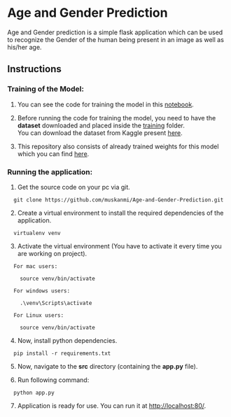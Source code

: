 # Age and Gender Prediction

Age and Gender prediction is a simple flask application which can be used to recognize the Gender of the human being present in an image as well as his/her age.


## Instructions


### Training of the Model:

1. You can see the code for training the model in this [notebook](https://github.com/muskanmi/Age-and-Gender-Prediction/blob/master/training/age-gender-training.ipynb).

2. Before running the code for training the model, you need to have the **dataset** downloaded and placed inside the [training](https://github.com/muskanmi/Age-and-Gender-Prediction/tree/master/training) folder.  
You can download the dataset from Kaggle present [here](https://www.kaggle.com/datasets/jangedoo/utkface-new).

3. This repository also consists of already trained weights for this model which you can find [here](https://github.com/muskanmi/Age-and-Gender-Prediction/blob/master/src/data.h5).


### Running the application:

1. Get the source code on your pc via git.

```shell
  git clone https://github.com/muskanmi/Age-and-Gender-Prediction.git
```

2. Create a virtual environment to install the required dependencies of the application.

```
  virtualenv venv
```

3. Activate the virtual environment (You have to activate it every time you are working on project).

```
  For mac users:

    source venv/bin/activate  

  For windows users:

    .\venv\Scripts\activate

  For Linux users:

    source venv/bin/activate
```

4. Now, install python dependencies.

```
  pip install -r requirements.txt
```

5. Now, navigate to the **src** directory (containing the **app.py** file).

6. Run following command:

```
  python app.py
```

7. Application is ready for use. You can run it at [http://localhost:80/](http://localhost:80/).
